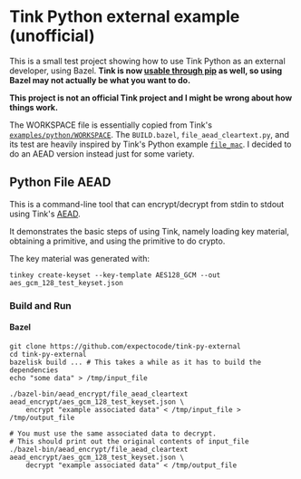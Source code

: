 # Tink Python external example (unofficial)
This is a small test project showing how to use Tink Python as an external developer, using Bazel. **Tink is now [usable through pip](https://github.com/google/tink/issues/248#issuecomment-606350083) as well, so using Bazel may not actually be what you want to do.**

**This project is not an official Tink project and I might be wrong about how things work.**

The WORKSPACE file is essentially copied from Tink's [`examples/python/WORKSPACE`](https://github.com/google/tink/blob/master/examples/python/WORKSPACE).
The `BUILD.bazel`, `file_aead_cleartext.py`, and its test are heavily inspired by Tink's
Python example [`file_mac`](https://github.com/google/tink/tree/master/examples/python/file_mac). I decided to do an AEAD version
instead just for some variety.

## Python File AEAD

This is a command-line tool that can encrypt/decrypt from stdin to stdout using Tink's [AEAD](https://github.com/google/tink/blob/master/docs/PRIMITIVES.md#authenticated-encryption-with-associated-data).

It demonstrates the basic steps of using Tink, namely loading key material,
obtaining a primitive, and using the primitive to do crypto.

The key material was generated with:

```shell
tinkey create-keyset --key-template AES128_GCM --out aes_gcm_128_test_keyset.json
```

### Build and Run

#### Bazel

```shell
git clone https://github.com/expectocode/tink-py-external
cd tink-py-external
bazelisk build ... # This takes a while as it has to build the dependencies
echo "some data" > /tmp/input_file

./bazel-bin/aead_encrypt/file_aead_cleartext aead_encrypt/aes_gcm_128_test_keyset.json \
    encrypt "example associated data" < /tmp/input_file > /tmp/output_file

# You must use the same associated data to decrypt.
# This should print out the original contents of input_file
./bazel-bin/aead_encrypt/file_aead_cleartext aead_encrypt/aes_gcm_128_test_keyset.json \
    decrypt "example associated data" < /tmp/output_file
```
